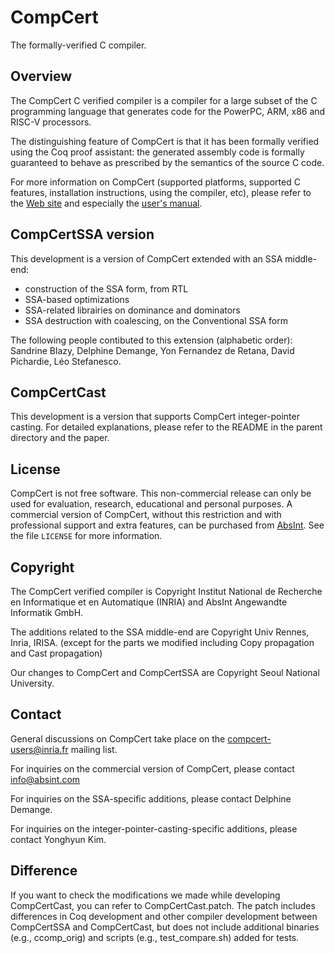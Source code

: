 # CompCert
The formally-verified C compiler.

## Overview
The CompCert C verified compiler is a compiler for a large subset of the
C programming language that generates code for the PowerPC, ARM, x86 and
RISC-V processors.

The distinguishing feature of CompCert is that it has been formally
verified using the Coq proof assistant: the generated assembly code is
formally guaranteed to behave as prescribed by the semantics of the
source C code.

For more information on CompCert (supported platforms, supported C
features, installation instructions, using the compiler, etc), please
refer to the [Web site](https://compcert.org/) and especially
the [user's manual](https://compcert.org/man/).

## CompCertSSA version

This development is a version of CompCert extended with an SSA
middle-end:

- construction of the SSA form, from RTL
- SSA-based optimizations
- SSA-related librairies on dominance and dominators
- SSA destruction with coalescing, on the Conventional SSA form

The following people contibuted to this extension (alphabetic order):
Sandrine Blazy, Delphine Demange, Yon Fernandez de Retana, David
Pichardie, Léo Stefanesco.

## CompCertCast

This development is a version that supports CompCert integer-pointer casting. 
For detailed explanations, please refer to the README in the parent directory and the paper.

## License
CompCert is not free software.  This non-commercial release can only
be used for evaluation, research, educational and personal purposes.
A commercial version of CompCert, without this restriction and with
professional support and extra features, can be purchased from
[AbsInt](https://www.absint.com).  See the file `LICENSE` for more
information.

## Copyright
The CompCert verified compiler is Copyright Institut National de
Recherche en Informatique et en Automatique (INRIA) and 
AbsInt Angewandte Informatik GmbH.

The additions related to the SSA middle-end are Copyright Univ Rennes,
Inria, IRISA. (except for the parts we modified including Copy propagation and Cast propagation)

Our changes to CompCert and CompCertSSA are Copyright Seoul National University.

## Contact
General discussions on CompCert take place on the
[compcert-users@inria.fr](https://sympa.inria.fr/sympa/info/compcert-users)
mailing list.

For inquiries on the commercial version of CompCert, please contact
info@absint.com

For inquiries on the SSA-specific additions, please contact Delphine
Demange.

For inquiries on the integer-pointer-casting-specific additions, please 
contact Yonghyun Kim.

## Difference

If you want to check the modifications we made while developing CompCertCast, you can refer to CompCertCast.patch.
The patch includes differences in Coq development and other compiler development between CompCertSSA and CompCertCast,
but does not include additional binaries (e.g., ccomp_orig) and scripts (e.g., test_compare.sh) added for tests.
